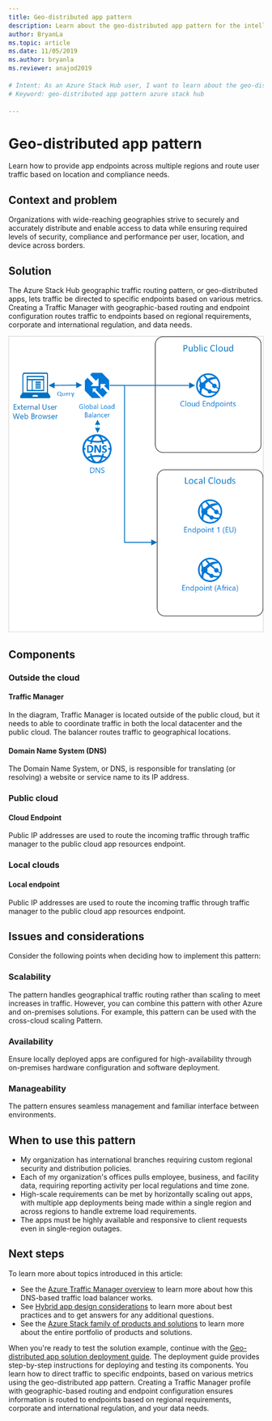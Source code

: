 ```yaml
---
title: Geo-distributed app pattern
description: Learn about the geo-distributed app pattern for the intelligent edge using Azure and Azure Stack Hub.
author: BryanLa
ms.topic: article
ms.date: 11/05/2019
ms.author: bryanla
ms.reviewer: anajod2019

# Intent: As an Azure Stack Hub user, I want to learn about the geo-distributed app pattern so I can direct traffic to specific endpoints based on various metrics.
# Keyword: geo-distributed app pattern azure stack hub

---
```


# Geo-distributed app pattern

Learn how to provide app endpoints across multiple regions and route user traffic based on location and compliance needs.

## Context and problem

Organizations with wide-reaching geographies strive to securely and accurately distribute and enable access to data while ensuring required levels of security, compliance and performance per user, location, and device across borders.

## Solution

The Azure Stack Hub geographic traffic routing pattern, or geo-distributed apps, lets traffic be directed to specific endpoints based on various metrics. Creating a Traffic Manager with geographic-based routing and endpoint configuration routes traffic to endpoints based on regional requirements, corporate and international regulation, and data needs.

![Geo-distributed pattern](media/pattern-geo-distributed/geo-distribution.png)

## Components

### Outside the cloud

#### Traffic Manager

In the diagram, Traffic Manager is located outside of the public cloud, but it needs to able to coordinate traffic in both the local datacenter and the public cloud. The balancer routes traffic to geographical locations.

#### Domain Name System (DNS)

The Domain Name System, or DNS, is responsible for translating (or resolving) a website or service name to its IP address.

### Public cloud

#### Cloud Endpoint

Public IP addresses are used to route the incoming traffic through traffic manager to the public cloud app resources endpoint.  

### Local clouds

#### Local endpoint

Public IP addresses are used to route the incoming traffic through traffic manager to the public cloud app resources endpoint.

## Issues and considerations

Consider the following points when deciding how to implement this pattern:

### Scalability

The pattern handles geographical traffic routing rather than scaling to meet increases in traffic. However, you can combine this pattern with other Azure and on-premises solutions. For example, this pattern can be used with the cross-cloud scaling Pattern.

### Availability

Ensure locally deployed apps are configured for high-availability through on-premises hardware configuration and software deployment.

### Manageability

The pattern ensures seamless management and familiar interface between environments.

## When to use this pattern

- My organization has international branches requiring custom regional security and distribution policies.
- Each of my organization's offices pulls employee, business, and facility data, requiring reporting activity per local regulations and time zone.
- High-scale requirements can be met by horizontally scaling out apps, with multiple app deployments being made within a single region and across regions to handle extreme load requirements.
- The apps must be highly available and responsive to client requests even in single-region outages.

## Next steps

To learn more about topics introduced in this article:

- See the [Azure Traffic Manager overview](/azure/traffic-manager/traffic-manager-overview) to learn more about how this DNS-based traffic load balancer works.
- See [Hybrid app design considerations](overview-app-design-considerations.md) to learn more about best practices and to get answers for any additional questions.
- See the [Azure Stack family of products and solutions](/azure-stack) to learn more about the entire portfolio of products and solutions.

When you're ready to test the solution example, continue with the [Geo-distributed app solution deployment guide](solution-deployment-guide-geo-distributed.md). The deployment guide provides step-by-step instructions for deploying and testing its components. You learn how to direct traffic to specific endpoints, based on various metrics using the geo-distributed app pattern. Creating a Traffic Manager profile with geographic-based routing and endpoint configuration ensures information is routed to endpoints based on regional requirements, corporate and international regulation, and your data needs.
